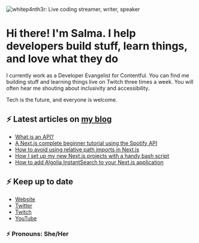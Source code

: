 ![whitep4nth3r: Live coding streamer, writer, speaker](https://p4nth3rblog-og-image.vercel.app/I'm%20whitep4nth3r.%20I%20help%20developers%20build%20stuff%2C%20learn%20things%2C%20and%20love%20what%20they%20do..png?theme=light&md=0&fontSize=80px&images=https%3A%2F%2Fp4nth3rlabs.netlify.app%2Fassets%2Fsvgs%2Fpanthers%2Fmajick.svg)

# Hi there! I'm Salma. I help developers build stuff, learn things, and love what they do

I currently work as a Developer Evangelist for Contentful. You can find me building stuff and
learning things live on Twitch three times a week. You will often hear me shouting about inclusivity
and accessibility.

Tech is the future, and everyone is welcome.

## ⚡️ Latest articles on [my blog](https://whitep4nth3r.com)

<!-- BLOG-POST-LIST:START -->
- [What is an API?](https://whitep4nth3r.com/blog/what-is-an-api)
- [A Next.js complete beginner tutorial using the Spotify API](https://whitep4nth3r.com/blog/next-js-beginner-tutorial-using-spotify-api)
- [How to avoid using relative path imports in Next.js](https://whitep4nth3r.com/blog/how-to-avoid-using-relative-path-imports-next-js)
- [How I set up my new Next.js projects with a handy bash script](https://whitep4nth3r.com/blog/how-to-set-up-new-next-js-projects-with-bash-script)
- [How to add Algolia InstantSearch to your Next.js application](https://whitep4nth3r.com/blog/add-algolia-instantsearch-to-nextjs-app)
<!-- BLOG-POST-LIST:END -->

## ⚡️ Keep up to date

- [Website](https://whitep4nth3r.com/?utm_source=github)
- [Twitter](https://twitter.com/whitep4nth3r)
- [Twitch](https://twitch.tv/whitep4nth3r)
- [YouTube](https://www.youtube.com/channel/UCiGFO97qgxZEbbg43mZSeyg)

### ⚡️ Pronouns: She/Her
